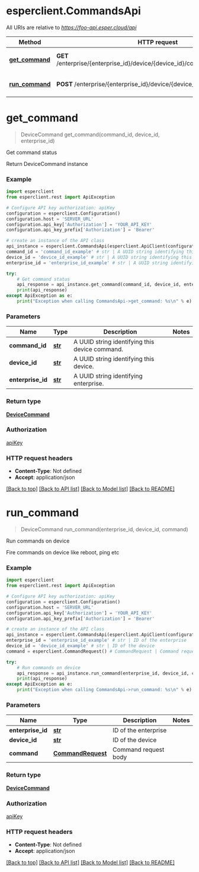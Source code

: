 # esperclient.CommandsApi

All URIs are relative to *https://foo-api.esper.cloud/api*

Method | HTTP request | Description
------------- | ------------- | -------------
[**get_command**](CommandsApi.md#get_command) | **GET** /enterprise/{enterprise_id}/device/{device_id}/command/{command_id}/ | Get command status
[**run_command**](CommandsApi.md#run_command) | **POST** /enterprise/{enterprise_id}/device/{device_id}/command/ | Run commands on device


# **get_command**
> DeviceCommand get_command(command_id, device_id, enterprise_id)

Get command status

Return DeviceCommand instance

### Example
```python
import esperclient
from esperclient.rest import ApiException

# Configure API key authorization: apiKey
configuration = esperclient.Configuration()
configuration.host = 'SERVER_URL'
configuration.api_key['Authorization'] = 'YOUR_API_KEY'
configuration.api_key_prefix['Authorization'] = 'Bearer'

# create an instance of the API class
api_instance = esperclient.CommandsApi(esperclient.ApiClient(configuration))
command_id = 'command_id_example' # str | A UUID string identifying this device command.
device_id = 'device_id_example' # str | A UUID string identifying this device.
enterprise_id = 'enterprise_id_example' # str | A UUID string identifying enterprise.

try:
    # Get command status
    api_response = api_instance.get_command(command_id, device_id, enterprise_id)
    print(api_response)
except ApiException as e:
    print("Exception when calling CommandsApi->get_command: %s\n" % e)
```

### Parameters

Name | Type | Description  | Notes
------------- | ------------- | ------------- | -------------
 **command_id** | [**str**](.md)| A UUID string identifying this device command. | 
 **device_id** | [**str**](.md)| A UUID string identifying this device. | 
 **enterprise_id** | [**str**](.md)| A UUID string identifying enterprise. | 

### Return type

[**DeviceCommand**](DeviceCommand.md)

### Authorization

[apiKey](../README.md#apiKey)

### HTTP request headers

 - **Content-Type**: Not defined
 - **Accept**: application/json

[[Back to top]](#) [[Back to API list]](../README.md#documentation-for-api-endpoints) [[Back to Model list]](../README.md#documentation-for-models) [[Back to README]](../README.md)

# **run_command**
> DeviceCommand run_command(enterprise_id, device_id, command)

Run commands on device

Fire commands on device like reboot, ping etc

### Example
```python
import esperclient
from esperclient.rest import ApiException

# Configure API key authorization: apiKey
configuration = esperclient.Configuration()
configuration.host = 'SERVER_URL'
configuration.api_key['Authorization'] = 'YOUR_API_KEY'
configuration.api_key_prefix['Authorization'] = 'Bearer'

# create an instance of the API class
api_instance = esperclient.CommandsApi(esperclient.ApiClient(configuration))
enterprise_id = 'enterprise_id_example' # str | ID of the enterprise
device_id = 'device_id_example' # str | ID of the device
command = esperclient.CommandRequest() # CommandRequest | Command request body

try:
    # Run commands on device
    api_response = api_instance.run_command(enterprise_id, device_id, command)
    print(api_response)
except ApiException as e:
    print("Exception when calling CommandsApi->run_command: %s\n" % e)
```

### Parameters

Name | Type | Description  | Notes
------------- | ------------- | ------------- | -------------
 **enterprise_id** | [**str**](.md)| ID of the enterprise | 
 **device_id** | [**str**](.md)| ID of the device | 
 **command** | [**CommandRequest**](CommandRequest.md)| Command request body | 

### Return type

[**DeviceCommand**](DeviceCommand.md)

### Authorization

[apiKey](../README.md#apiKey)

### HTTP request headers

 - **Content-Type**: Not defined
 - **Accept**: application/json

[[Back to top]](#) [[Back to API list]](../README.md#documentation-for-api-endpoints) [[Back to Model list]](../README.md#documentation-for-models) [[Back to README]](../README.md)

